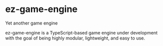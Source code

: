 # ez-game-engine
Yet another game engine

ez-game-engine is a TypeScript-based game engine under development with the goal of being highly modular, lightweight, and easy to use.